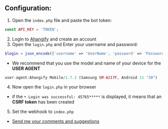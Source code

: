 




Configuration:
---------

1. Open the `index.php` file and paste the bot token:
```php
const API_KEY = 'TOKEN';
```
2. Login to [Ahangify](https://ahangify/login) and create an account
3. Open the `login.php` and Enter your username and password:
```php
$login = json_encode(['username' => 'UserName', 'password' => 'Password']);
  ```
  
  - We recommend that you use the model and name of your device for the **USER AGENT**
  ```php
  user-agent:Ahangify Mobile/1.7.3 (Samsung SM-A217F, Android 11 "30")
  ```

4. Now open the `login.php` in your browser

* if the `• Login was successful: 45765*****` is displayed, it means that an **CSRF token** has been created


5. Set the webhook to `index.php`

* [Send me your comments and suggestions](https://t.me/is_false)
